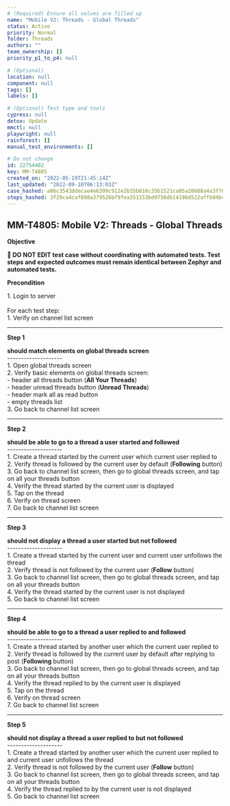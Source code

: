 ```yaml
---
# (Required) Ensure all values are filled up
name: "Mobile V2: Threads - Global Threads"
status: Active
priority: Normal
folder: Threads
authors: ""
team_ownership: []
priority_p1_to_p4: null

# (Optional)
location: null
component: null
tags: []
labels: []

# (Optional) Test type and tools
cypress: null
detox: Update
mmctl: null
playwright: null
rainforest: []
manual_test_environments: []

# Do not change
id: 22754402
key: MM-T4805
created_on: "2022-05-19T21:45:14Z"
last_updated: "2022-09-10T06:13:03Z"
case_hashed: a06c3543ddecae4e6399c912e2b35b016c35b1521ca05a20688a4a3f70385a5090daf61c6f8d4f76e76a89139ff5f2d9
steps_hashed: 3f29ca4caf098a379526bf9fea351153bd9758db14196d522affb04bc843f2b5809f134eeccfdaa91ff5944176941d4e
---
```


<!-- (Auto-generated) Based on frontmatter's "key" and "name" -->

## MM-T4805: Mobile V2: Threads - Global Threads

**Objective**

**🛑 DO NOT EDIT test case without coordinating with automated tests. Test steps and expected outcomes must remain identical between Zephyr and automated tests.**

**Precondition**

1\. Login to server\
\
For each test step:\
1\. Verify on channel list screen

---

**Step 1**

**should match elements on global threads screen**\
\--------------------\
1\. Open global threads screen\
2\. Verify basic elements on global threads screen:\
\- header all threads button (**All Your Threads**)\
\- header unread threads button (**Unread Threads**)\
\- header mark all as read button\
\- empty threads list\
3\. Go back to channel list screen

---

**Step 2**

**should be able to go to a thread a user started and followed**\
\--------------------\
1\. Create a thread started by the current user which current user replied to\
2\. Verify thread is followed by the current user by default (**Following** button)\
3\. Go back to channel list screen, then go to global threads screen, and tap on all your threads button\
4\. Verify the thread started by the current user is displayed\
5\. Tap on the thread\
6\. Verify on thread screen\
7\. Go back to channel list screen

---

**Step 3**

**should not display a thread a user started but not followed**\
\--------------------\
1\. Create a thread started by the current user and current user unfollows the thread\
2\. Verify thread is not followed by the current user (**Follow** button)\
3\. Go back to channel list screen, then go to global threads screen, and tap on all your threads button\
4\. Verify the thread started by the current user is not displayed\
5\. Go back to channel list screen

---

**Step 4**

**should be able to go to a thread a user replied to and followed**\
\--------------------\
1\. Create a thread started by another user which the current user replied to\
2\. Verify thread is followed by the current user by default after replying to post (**Following** button)\
3\. Go back to channel list screen, then go to global threads screen, and tap on all your threads button\
4\. Verify the thread replied to by the current user is displayed\
5\. Tap on the thread\
6\. Verify on thread screen\
7\. Go back to channel list screen

---

**Step 5**

**should not display a thread a user replied to but not followed**\
\--------------------\
1\. Create a thread started by another user which the current user replied to and current user unfollows the thread\
2\. Verify thread is not followed by the current user (**Follow** button)\
3\. Go back to channel list screen, then go to global threads screen, and tap on all your threads button\
4\. Verify the thread replied to by the current user is not displayed\
5\. Go back to channel list screen
